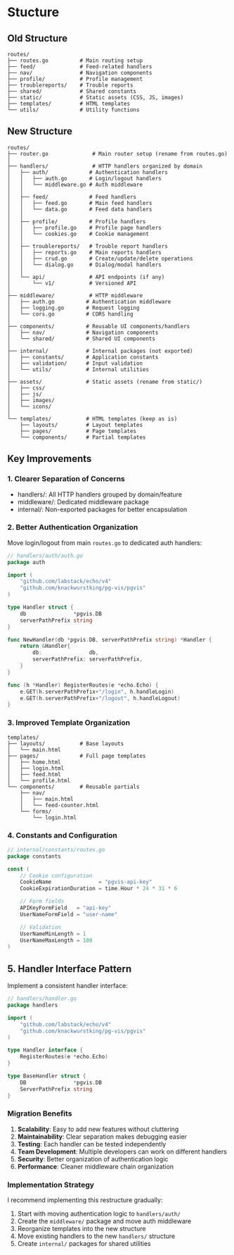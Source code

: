 # Stucture

## Old Structure

```
routes/
├── routes.go          # Main routing setup
├── feed/              # Feed-related handlers
├── nav/               # Navigation components
├── profile/           # Profile management
├── troublereports/    # Trouble reports
├── shared/            # Shared constants
├── static/            # Static assets (CSS, JS, images)
├── templates/         # HTML templates
└── utils/             # Utility functions
```

## New Structure

```
routes/
├── router.go              # Main router setup (rename from routes.go)
│
├── handlers/              # HTTP handlers organized by domain
│   ├── auth/             # Authentication handlers
│   │   ├── auth.go       # Login/logout handlers
│   │   └── middleware.go # Auth middleware
│   │
│   ├── feed/             # Feed handlers
│   │   ├── feed.go       # Main feed handlers
│   │   └── data.go       # Feed data handlers
│   │
│   ├── profile/          # Profile handlers
│   │   ├── profile.go    # Profile page handlers
│   │   └── cookies.go    # Cookie management
│   │
│   ├── troublereports/   # Trouble report handlers
│   │   ├── reports.go    # Main reports handlers
│   │   ├── crud.go       # Create/update/delete operations
│   │   └── dialog.go     # Dialog/modal handlers
│   │
│   └── api/              # API endpoints (if any)
│       └── v1/           # Versioned API
│
├── middleware/           # HTTP middleware
│   ├── auth.go          # Authentication middleware
│   ├── logging.go       # Request logging
│   └── cors.go          # CORS handling
│
├── components/          # Reusable UI components/handlers
│   ├── nav/             # Navigation components
│   └── shared/          # Shared UI components
│
├── internal/            # Internal packages (not exported)
│   ├── constants/       # Application constants
│   ├── validation/      # Input validation
│   └── utils/           # Internal utilities
│
├── assets/              # Static assets (rename from static/)
│   ├── css/
│   ├── js/
│   ├── images/
│   └── icons/
│
└── templates/           # HTML templates (keep as is)
    ├── layouts/         # Layout templates
    ├── pages/           # Page templates
    └── components/      # Partial templates
```

## Key Improvements

### 1. Clearer Separation of Concerns

- handlers/: All HTTP handlers grouped by domain/feature
- middleware/: Dedicated middleware package
- internal/: Non-exported packages for better encapsulation

### 2. Better Authentication Organization

Move login/logout from main `routes.go` to dedicated auth handlers:

```go
// handlers/auth/auth.go
package auth

import (
    "github.com/labstack/echo/v4"
    "github.com/knackwurstking/pg-vis/pgvis"
)

type Handler struct {
    db               *pgvis.DB
    serverPathPrefix string
}

func NewHandler(db *pgvis.DB, serverPathPrefix string) *Handler {
    return &Handler{
        db:               db,
        serverPathPrefix: serverPathPrefix,
    }
}

func (h *Handler) RegisterRoutes(e *echo.Echo) {
    e.GET(h.serverPathPrefix+"/login", h.handleLogin)
    e.GET(h.serverPathPrefix+"/logout", h.handleLogout)
}
```

### 3. Improved Template Organization

```
templates/
├── layouts/           # Base layouts
│   └── main.html
├── pages/             # Full page templates
│   ├── home.html
│   ├── login.html
│   ├── feed.html
│   └── profile.html
└── components/        # Reusable partials
    ├── nav/
    │   ├── main.html
    │   └── feed-counter.html
    └── forms/
        └── login.html
```

### 4. Constants and Configuration

```go
// internal/constants/routes.go
package constants

const (
    // Cookie configuration
    CookieName               = "pgvis-api-key"
    CookieExpirationDuration = time.Hour * 24 * 31 * 6

    // Form fields
    APIKeyFormField   = "api-key"
    UserNameFormField = "user-name"

    // Validation
    UserNameMinLength = 1
    UserNameMaxLength = 100
)
```

## 5. Handler Interface Pattern

Implement a consistent handler interface:

```go
// handlers/handler.go
package handlers

import (
    "github.com/labstack/echo/v4"
    "github.com/knackwurstking/pg-vis/pgvis"
)

type Handler interface {
    RegisterRoutes(e *echo.Echo)
}

type BaseHandler struct {
    DB               *pgvis.DB
    ServerPathPrefix string
}
```

### Migration Benefits

1. **Scalability**: Easy to add new features without cluttering
2. **Maintainability**: Clear separation makes debugging easier
3. **Testing**: Each handler can be tested independently
4. **Team Development**: Multiple developers can work on different handlers
5. **Security**: Better organization of authentication logic
6. **Performance**: Cleaner middleware chain organization

### Implementation Strategy

I recommend implementing this restructure gradually:

1. Start with moving authentication logic to `handlers/auth/`
2. Create the `middleware/` package and move auth middleware
3. Reorganize templates into the new structure
4. Move existing handlers to the new `handlers/` structure
5. Create `internal/` packages for shared utilities
